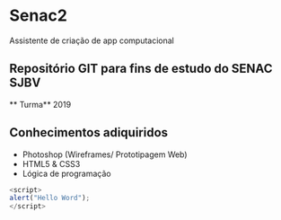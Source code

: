 # Senac2
Assistente de criação de app computacional

## Repositório GIT para fins de estudo do SENAC SJBV

** Turma** 2019
## Conhecimentos adiquiridos 

- Photoshop (Wireframes/ Prototipagem Web)
- HTML5 & CSS3
- Lógica de programação

```js
<script>
alert("Hello Word");
</script>
```
